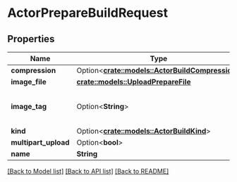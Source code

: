 # ActorPrepareBuildRequest

## Properties

Name | Type | Description | Notes
------------ | ------------- | ------------- | -------------
**compression** | Option<[**crate::models::ActorBuildCompression**](ActorBuildCompression.md)> |  | [optional]
**image_file** | [**crate::models::UploadPrepareFile**](UploadPrepareFile.md) |  | 
**image_tag** | Option<**String**> | A tag given to the project build. | [optional]
**kind** | Option<[**crate::models::ActorBuildKind**](ActorBuildKind.md)> |  | [optional]
**multipart_upload** | Option<**bool**> |  | [optional]
**name** | **String** |  | 

[[Back to Model list]](../README.md#documentation-for-models) [[Back to API list]](../README.md#documentation-for-api-endpoints) [[Back to README]](../README.md)


